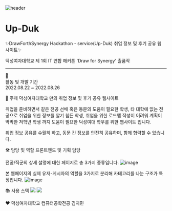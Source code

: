 ![header](https://capsule-render.vercel.app/api?type=waving&text=Hello%World!) 

# Up-Duk

✨DrawForthSynergy Hackathon - service(Up-Duk) 취업 정보 및 후기 공유 웹 사이트✨

덕성여자대학교 제 1회 IT 연합 해커톤 'Draw for Synergy' 출품작


-------------------------------------------------------------------------------------------------


📅 <br>활동 및 개발 기간 </br>
2022.08.22 ~ 2022.08.26


📌 주제
덕성여자대학교 만의 취업 정보 및 후기 공유 웹사이트

취업을 준비하면서 같은 전공 선배 혹은 동문의 도움이 필요한 학생, 
타 대학에 없는 전공으로 취업을 위한 정보를 알기 힘든 학생,
취업을 위한 로드맵 작성이 어려워 계획이 막막한 저학년 학생 까지
도움이 필요한 덕성여대 학우를 위한 웹사이트 입니다.

취업 정보 공유를 수월히 하고, 동문 간 정보를 안전히 공유하며, 함께 협력할 수 있습니다.


🛠 담당 및 역할
프론트엔드 및 기획 담당

전공/직군의 상세 설명에 대한 페이지로 총 3가지 종류입니다.
![image](https://user-images.githubusercontent.com/101644134/220550569-e9db1ff4-1ab0-4328-b5cc-b267920a8f86.png)

본 웹페이지의 실제 유저-게시자의 역할을 3가지로 분리해 카테고리를 나눈 구조가 특징입니다. 
![image](https://user-images.githubusercontent.com/101644134/220550960-101906c7-fa8c-4eff-8599-ed171ecf8f65.png)



📚 사용 스텍
<img src="https://img.shields.io/badge/HTML5-23E34F2?style=flat&logo=HTML&logoColor=white"/> <img src="https://img.shields.io/badge/CSS3-231572B6?style=flat&logo=HTML&logoColor=white"/>



♥
덕성여자대학교 컴퓨터공학전공 김지민
